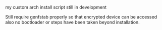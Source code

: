  my custom arch install script
 still in development

Still require genfstab properly so that encrypted device can be accessed 
also no bootloader or steps have been taken beyond installation.
